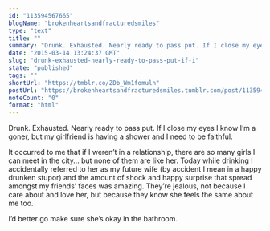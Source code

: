 ```yaml
---
id: "113594567665"
blogName: "brokenheartsandfracturedsmiles"
type: "text"
title: ""
summary: "Drunk. Exhausted. Nearly ready to pass put. If I close my eyes I know I’m a goner, but my girlfriend is having a shower and I..."
date: "2015-03-14 13:24:37 GMT"
slug: "drunk-exhausted-nearly-ready-to-pass-put-if-i"
state: "published"
tags: ""
shortUrl: "https://tmblr.co/ZDb_Wm1fomuln"
postUrl: "https://brokenheartsandfracturedsmiles.tumblr.com/post/113594567665/drunk-exhausted-nearly-ready-to-pass-put-if-i"
noteCount: "0"
format: "html"
---
```


Drunk. Exhausted. Nearly ready to pass put. If I close my eyes I know I’m a goner, but my girlfriend is having a shower and I need to be faithful.

It occurred to me that if I weren’t in a relationship, there are so many girls I can meet in the city… but none of them are like her. Today while drinking I accidentally referred to her as my future wife (by accident I mean in a happy drunken stupor) and the amount of shock and happy surprise that spread amongst my friends’ faces was amazing. They’re jealous, not because I care about and love her, but because they know she feels the same about me too.

I’d better go make sure she’s okay in the bathroom.